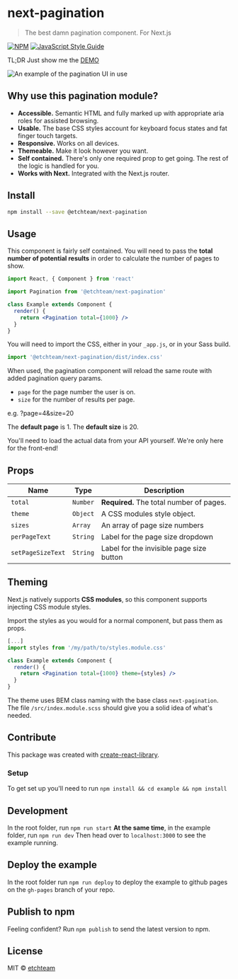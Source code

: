 # next-pagination

> The best damn pagination component. For Next.js

[![NPM](https://img.shields.io/npm/v/@etchteam/next-pagination.svg)](https://www.npmjs.com/package/@etchteam/next-pagination) [![JavaScript Style Guide](https://img.shields.io/badge/code_style-standard-brightgreen.svg)](https://standardjs.com)

TL;DR Just show me the [DEMO](https://etchteam.github.io/next-pagination)

<img src="https://raw.githubusercontent.com/etchteam/next-pagination/master/example/public/example.png" alt="An example of the pagination UI in use" />

## Why use this pagination module?

- **Accessible.** Semantic HTML and fully marked up with appropriate aria roles for assisted browsing.
- **Usable.** The base CSS styles account for keyboard focus states and fat finger touch targets.
- **Responsive.** Works on all devices.
- **Themeable.** Make it look however you want.
- **Self contained.** There's only one required prop to get going. The rest of the logic is handled for you.
- **Works with Next.** Integrated with the Next.js router.

## Install

```bash
npm install --save @etchteam/next-pagination
```

## Usage
This component is fairly self contained. You will need to pass the **total number of potential results** in order to calculate the number of pages to show.

```jsx
import React, { Component } from 'react'

import Pagination from '@etchteam/next-pagination'

class Example extends Component {
  render() {
    return <Pagination total={1000} />
  }
}
```

You will need to import the CSS, either in your `_app.js`, or in your Sass build.

```jsx
import '@etchteam/next-pagination/dist/index.css'
```

When used, the pagination component will reload the same route with added pagination query params.

- `page` for the page number the user is on.
- `size` for the number of results per page.

e.g. ?page=4&size=20

The **default page** is 1. The **default size** is 20.

You'll need to load the actual data from your API yourself. We're only here for the front-end!

## Props

| Name                     | Type       | Description                               |
| ------------------------ | ---------- | ----------------------------------------- |
| `total`                  | `Number`   | **Required.** The total number of pages.  |
| `theme`                  | `Object`   | A CSS modules style object.               |
| `sizes`                  | `Array`    | An array of page size numbers             |
| `perPageText`            | `String`   | Label for the page size dropdown          |
| `setPageSizeText`        | `String`   | Label for the invisible page size button  |

## Theming
Next.js natively supports **CSS modules**, so this component supports injecting CSS module styles.

Import the styles as you would for a normal component, but pass them as props.

```jsx
[...]
import styles from '/my/path/to/styles.module.css'

class Example extends Component {
  render() {
    return <Pagination total={1000} theme={styles} />
  }
}
```

The theme uses BEM class naming with the base class `next-pagination`. The file `/src/index.module.scss` should give you a solid idea of what's needed.

## Contribute

This package was created with [create-react-library](https://github.com/transitive-bullshit/create-react-library#readme).

### Setup

To get set up you'll need to run `npm install && cd example && npm install`

## Development

In the root folder, run `npm run start`
**At the same time**, in the example folder, run `npm run dev`
Then head over to `localhost:3000` to see the example running.

## Deploy the example

In the root folder run `npm run deploy` to deploy the example to github pages on the `gh-pages` branch of your repo.

## Publish to npm

Feeling confident? Run `npm publish` to send the latest version to npm.

## License

MIT © [etchteam](https://github.com/etchteam)
